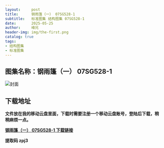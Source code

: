 ```yaml
---
layout:     post
title:      钢雨篷（一） 07SG528-1
subtitle:   标准图集 结构图集 07SG528-1
date:       2025-05-25
author:     峰兄
header-img: img/the-first.png
catalog: true
tags:
- 结构图集
- 标准图集
---
```

## 图集名称：钢雨篷（一） 07SG528-1
![封面](https://pic1.imgdb.cn/item/6834257558cb8da5c80f0102.jpg)


## 下载地址 ##
**文件放在我的移动云盘里面，下载时需要注册一个移动云盘账号，登陆后下载，稍稍麻烦一点。**  
  
[**钢雨篷（一） 07SG528-1 下载链接**](https://caiyun.139.com/w/i/2nc6qUDcsECot)


**提取码 zpj3**


